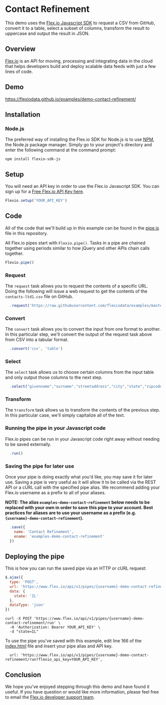 # Contact Refinement

This demo uses the [Flex.io Javascript SDK](https://www.flex.io/docs/javascript-sdk/) to request a CSV from GitHub, convert it to a table, select a subset of columns, transform the result to uppercase and output the result in JSON.

## Overview

[Flex.io](http://Flex.io) is an API for moving, processing and integrating data in the cloud that helps developers build and deploy scalable data feeds with just a few lines of code. 

## Demo

https://flexiodata.github.io/examples/demo-contact-refinement/

## Installation

### Node.js

The preferred way of installing the Flex.io SDK for Node.js is to use [NPM](https://www.npmjs.com/), the Node.js package manager. Simply go to your project's directory and enter the following command at the command prompt:

```
npm install flexio-sdk-js
```

## Setup

You will need an API key in order to use the Flex.io Javascript SDK. You can sign up for a [Free Flex.io API Key here](https://www.flex.io/app/signup).

```javascript
Flexio.setup('YOUR_API_KEY')
```

## Code

All of the code that we'll build up in this example can be found in the [pipe.js](./pipe.js) file in this repository.

All Flex.io pipes start with `Flexio.pipe()`. Tasks in a pipe are chained together using periods similar to how jQuery and other APIs chain calls together.

```javascript
Flexio.pipe()
```

### Request

The `request` task allows you to request the contents of a specific URL. Doing the following will issue a web request to get the contents of the `contacts-ltd1.csv` file on GitHub.

```javascript
  .request('https://raw.githubusercontent.com/flexiodata/examples/master/demo-contact-refinement/contacts-ltd1.csv')
```

### Convert

The `convert` task allows you to convert the input from one format to another. In this particular step, we'll convert the output of the request task above from CSV into a tabular format.

```javascript
  .convert('csv', 'table')
```

### Select

The `select` task allows us to choose certain columns from the input table and only output those columns to the next step.

```javascript
  .select("givenname","surname","streetaddress","city","state","zipcode")
```

### Transform

The `transform` task allows us to transform the contents of the previous step. In this particular case, we'll simply capitalize all of the text.

### Running the pipe in your Javascript code

Flex.io pipes can be run in your Javascript code right away without needing to be saved externally.

```javascript
  .run()
```

### Saving the pipe for later use

Once your pipe is doing exactly what you'd like, you may save it for later use. Saving a pipe is very useful as it will allow it to be called via the REST API or a cURL call with the specified pipe alias. We recommend adding your Flex.io username as a prefix to all of your aliases.

**NOTE: The alias `examples-demo-contact-refinement` below needs to be replaced with your own in order to save this pipe to your account. Best practices for aliases are to use your username as a prefix (e.g. `{username}-demo-contact-refinement`).**

```javascript
  .save({
    name: 'Contact Refinement',
    ename: 'examples-demo-contact-refinement'
  })
```

## Deploying the pipe

This is how you can run the saved pipe via an HTTP or cURL request:

```javascript
$.ajax({
  type: 'POST',
  url: 'https://www.flex.io/api/v1/pipes/{username}-demo-contact-refinement/run?flexio_api_key=YOUR_API_KEY',
  data: {
    state: 'IL'
  },
  dataType: 'json'
})
```

```
curl -X POST 'https://www.flex.io/api/v1/pipes/{username}-demo-contact-refinement/run' \
  -H 'Authorization: Bearer YOUR_API_KEY' \
  -d "state=IL" 
```

To use the pipe you've saved with this example, edit line 166 of the [index.html](./index.html#L166) file and insert your pipe alias and API key.

```
  url: 'https://www.flex.io/api/v1/pipes/{username}-demo-contact-refinement/run?flexio_api_key=YOUR_API_KEY',
```

## Conclusion

We hope you've enjoyed stepping through this demo and have found it useful. If you have question or would like more information, please feel free to email the [Flex.io developer support team](support@flex.io).

